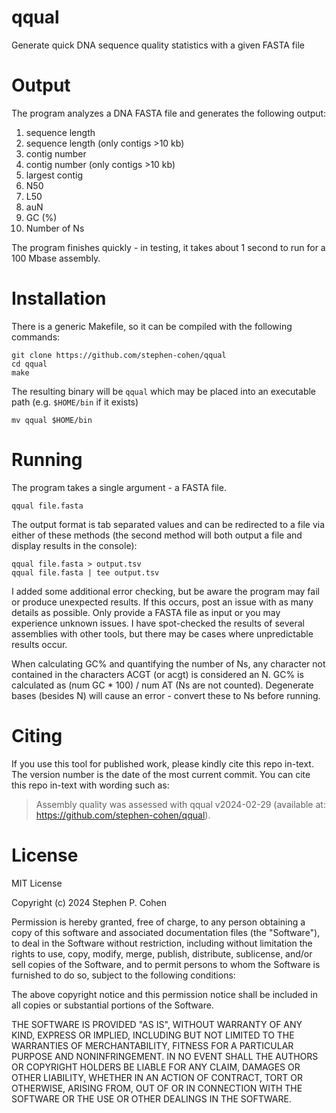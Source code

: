 # qqual
Generate quick DNA sequence quality statistics with a given FASTA file

# Output
The program analyzes a DNA FASTA file and generates the following output:

1. sequence length
2. sequence length (only contigs >10 kb)
3. contig number
4. contig number (only contigs >10 kb)
5. largest contig
6. N50
7. L50
8. auN
9. GC (%)
10. Number of Ns

The program finishes quickly - in testing, it takes about 1 second to run for a 100 Mbase assembly.

# Installation
There is a generic Makefile, so it can be compiled with the following commands:

    git clone https://github.com/stephen-cohen/qqual
    cd qqual
    make

The resulting binary will be `qqual` which may be placed into an executable path (e.g. `$HOME/bin` if it exists)

    mv qqual $HOME/bin

# Running
The program takes a single argument - a FASTA file.

    qqual file.fasta

The output format is tab separated values and can be redirected to a file via either of these methods (the second method will both output a file and display results in the console):

    qqual file.fasta > output.tsv
    qqual file.fasta | tee output.tsv

I added some additional error checking, but be aware the program may fail or produce unexpected results. If this occurs, post an issue with as many details as possible. Only provide a FASTA file as input or you may experience unknown issues. I have spot-checked the results of several assemblies with other tools, but there may be cases where unpredictable results occur.

When calculating GC% and quantifying the number of Ns, any character not contained in the characters ACGT (or acgt) is considered an N. GC% is calculated as (num GC * 100) / num AT (Ns are not counted). Degenerate bases (besides N) will cause an error - convert these to Ns before running.

# Citing
If you use this tool for published work, please kindly cite this repo in-text. The version number is the date of the most current commit. You can cite this repo in-text with wording such as:

> Assembly quality was assessed with qqual v2024-02-29 (available at: https://github.com/stephen-cohen/qqual).

# License
MIT License

Copyright (c) 2024 Stephen P. Cohen

Permission is hereby granted, free of charge, to any person obtaining a copy
of this software and associated documentation files (the "Software"), to deal
in the Software without restriction, including without limitation the rights
to use, copy, modify, merge, publish, distribute, sublicense, and/or sell
copies of the Software, and to permit persons to whom the Software is
furnished to do so, subject to the following conditions:

The above copyright notice and this permission notice shall be included in all
copies or substantial portions of the Software.

THE SOFTWARE IS PROVIDED "AS IS", WITHOUT WARRANTY OF ANY KIND, EXPRESS OR
IMPLIED, INCLUDING BUT NOT LIMITED TO THE WARRANTIES OF MERCHANTABILITY,
FITNESS FOR A PARTICULAR PURPOSE AND NONINFRINGEMENT. IN NO EVENT SHALL THE
AUTHORS OR COPYRIGHT HOLDERS BE LIABLE FOR ANY CLAIM, DAMAGES OR OTHER
LIABILITY, WHETHER IN AN ACTION OF CONTRACT, TORT OR OTHERWISE, ARISING FROM,
OUT OF OR IN CONNECTION WITH THE SOFTWARE OR THE USE OR OTHER DEALINGS IN THE
SOFTWARE.
